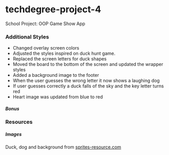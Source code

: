 # techdegree-project-4
School Project: OOP Game Show App

### Additional Styles

* Changed overlay screen colors
* Adjusted the styles inspired on duck hunt game.
* Replaced the screen letters for duck shapes
* Moved the board to the bottom of the screen and updated the wrapper styles
* Added a background image to the footer
* When the user guesses the wrong letter it now shows a laughing dog
* If user guesses correctly a duck falls of the sky and the key letter turns red
* Heart image was updated from blue to red

##### Bonus

### Resources

##### Images

Duck, dog and background from [sprites-resource.com](https://www.spriters-resource.com/nes/duckhunt/)
